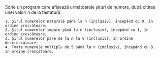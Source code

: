 Scrie un program care afișează următoarele șiruri de numere, 
după citirea unei valori n de la tastatură:

    1. Șirul numerelor naturale până la n (inclusiv), începând cu 0, în ordine crescătoare;
    2. Șirul numerelor impare până la n (inclusiv), începând cu 1, în ordine crescătoare;
    3. Șirul numerelor pare de la n la 0 (inclusiv), în ordine descrescătoare;
    4. Toate numerele multiplu de 5 până la n (inclusiv), începând cu 0, în ordine crescătoare.
